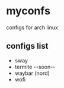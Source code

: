 # myconfs
configs for arch linux

## configs list
- sway
- termite
--soon--
- waybar (nord)
- wofi  
